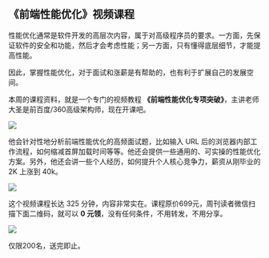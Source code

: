 ## 《前端性能优化》视频课程

性能优化通常是软件开发的高层次内容，属于对高级程序员的要求。一方面，先保证软件的安全和功能，然后才会考虑性能；另一方面，只有懂得底层细节，才能提高性能。

因此，掌握性能优化，对于面试和涨薪是有帮助的，也有利于扩展自己的发展空间。

本周的课程资料，就是一个专门的视频教程 **《前端性能优化专项突破》**，主讲老师大圣是前百度/360高级架构师，现在开课吧。

![](https://www.wangbase.com/blogimg/asset/202012/bg2020120903.jpg)

他会针对性地分析前端性能优化的高频面试题，比如输入 URL 后的浏览器内部工作流程，如何缩减首屏加载时间等等。他还会提供一些通用的、可实操的性能优化方案。另外，他还会讲一些个人经历，如何提升个人核心竞争力，薪资从刚毕业的 2K 上涨到  40k。

![](https://www.wangbase.com/blogimg/asset/202012/bg2020120906.jpg)

这个视频课程长达 325 分钟，内容非常实在。课程原价699元，周刊读者微信扫描下面二维码，就可以 **0 元领**，没有任何条件，不用转发，不用分享。

![](https://www.wangbase.com/blogimg/asset/202012/bg2020120905.jpg)

仅限200名，送完即止。


